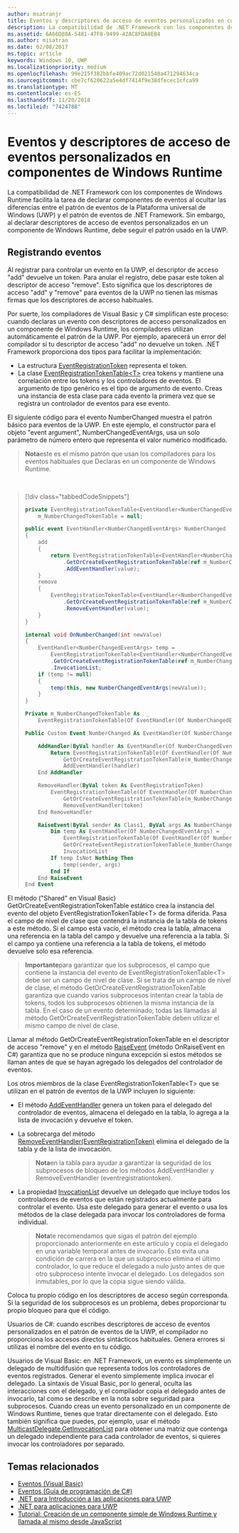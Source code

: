 ```yaml
---
author: msatranjr
title: Eventos y descriptores de acceso de eventos personalizados en componentes de Windows Runtime
description: La compatibilidad de .NET Framework con los componentes de Windows Runtime facilita la tarea de declarar componentes de eventos al ocultar las diferencias entre el patrón de eventos de la plataforma universal de Windows (UWP) y el patrón de eventos de .NET Framework.
ms.assetid: 6A66D80A-5481-47F8-9499-42AC8FDA0EB4
ms.author: misatran
ms.date: 02/08/2017
ms.topic: article
keywords: Windows 10, UWP
ms.localizationpriority: medium
ms.openlocfilehash: 99e215f382bbfe409ac72d021540a471294634ca
ms.sourcegitcommit: cbe7cf620622a5e4df7414f9e38dfecec1cfca99
ms.translationtype: MT
ms.contentlocale: es-ES
ms.lasthandoff: 11/20/2018
ms.locfileid: "7424788"
---
```

# <a name="custom-events-and-event-accessors-in-windows-runtime-components"></a>Eventos y descriptores de acceso de eventos personalizados en componentes de Windows Runtime



La compatibilidad de .NET Framework con los componentes de Windows Runtime facilita la tarea de declarar componentes de eventos al ocultar las diferencias entre el patrón de eventos de la Plataforma universal de Windows (UWP) y el patrón de eventos de .NET Framework. Sin embargo, al declarar descriptores de acceso de eventos personalizados en un componente de Windows Runtime, debe seguir el patrón usado en la UWP.

## <a name="registering-events"></a>Registrando eventos


Al registrar para controlar un evento en la UWP, el descriptor de acceso "add" devuelve un token. Para anular el registro, debe pasar este token al descriptor de acceso "remove". Esto significa que los descriptores de acceso "add" y "remove" para eventos de la UWP no tienen las mismas firmas que los descriptores de acceso habituales.

Por suerte, los compiladores de Visual Basic y C# simplifican este proceso: cuando declaras un evento con descriptores de acceso personalizados en un componente de Windows Runtime, los compiladores utilizan automáticamente el patrón de la UWP. Por ejemplo, aparecerá un error del compilador si tu descriptor de acceso "add" no devuelve un token. .NET Framework proporciona dos tipos para facilitar la implementación:

-   La estructura [EventRegistrationToken](https://msdn.microsoft.com/library/windows/apps/windows.foundation.eventregistrationtoken.aspx) representa el token.
-   La clase [EventRegistrationTokenTable&lt;T&gt;](https://msdn.microsoft.com/library/hh138412.aspx) crea tokens y mantiene una correlación entre los tokens y los controladores de eventos. El argumento de tipo genérico es el tipo de argumento de evento. Creas una instancia de esta clase para cada evento la primera vez que se registra un controlador de eventos para ese evento.

El siguiente código para el evento NumberChanged muestra el patrón básico para eventos de la UWP. En este ejemplo, el constructor para el objeto "event argument", NumberChangedEventArgs, usa un solo parámetro de número entero que representa el valor numérico modificado.

> **Nota**este es el mismo patrón que usan los compiladores para los eventos habituales que Declaras en un componente de Windows Runtime.

 
> [!div class="tabbedCodeSnippets"]
> ```csharp
> private EventRegistrationTokenTable<EventHandler<NumberChangedEventArgs>>
>     m_NumberChangedTokenTable = null;
>
> public event EventHandler<NumberChangedEventArgs> NumberChanged
> {
>     add
>     {
>         return EventRegistrationTokenTable<EventHandler<NumberChangedEventArgs>>
>             .GetOrCreateEventRegistrationTokenTable(ref m_NumberChangedTokenTable)
>             .AddEventHandler(value);
>     }
>     remove
>     {
>         EventRegistrationTokenTable<EventHandler<NumberChangedEventArgs>>
>             .GetOrCreateEventRegistrationTokenTable(ref m_NumberChangedTokenTable)
>             .RemoveEventHandler(value);
>     }
> }
>
> internal void OnNumberChanged(int newValue)
> {
>     EventHandler<NumberChangedEventArgs> temp =
>         EventRegistrationTokenTable<EventHandler<NumberChangedEventArgs>>
>         .GetOrCreateEventRegistrationTokenTable(ref m_NumberChangedTokenTable)
>         .InvocationList;
>     if (temp != null)
>     {
>         temp(this, new NumberChangedEventArgs(newValue));
>     }
> }
> ```
> ```vb
> Private m_NumberChangedTokenTable As  _
>     EventRegistrationTokenTable(Of EventHandler(Of NumberChangedEventArgs))
>
> Public Custom Event NumberChanged As EventHandler(Of NumberChangedEventArgs)
>
>     AddHandler(ByVal handler As EventHandler(Of NumberChangedEventArgs))
>         Return EventRegistrationTokenTable(Of EventHandler(Of NumberChangedEventArgs)).
>             GetOrCreateEventRegistrationTokenTable(m_NumberChangedTokenTable).
>             AddEventHandler(handler)
>     End AddHandler
>
>     RemoveHandler(ByVal token As EventRegistrationToken)
>         EventRegistrationTokenTable(Of EventHandler(Of NumberChangedEventArgs)).
>             GetOrCreateEventRegistrationTokenTable(m_NumberChangedTokenTable).
>             RemoveEventHandler(token)
>     End RemoveHandler
>
>     RaiseEvent(ByVal sender As Class1, ByVal args As NumberChangedEventArgs)
>         Dim temp As EventHandler(Of NumberChangedEventArgs) = _
>             EventRegistrationTokenTable(Of EventHandler(Of NumberChangedEventArgs)).
>             GetOrCreateEventRegistrationTokenTable(m_NumberChangedTokenTable).
>             InvocationList
>         If temp IsNot Nothing Then
>             temp(sender, args)
>         End If
>     End RaiseEvent
> End Event
> ```

El método ("Shared" en Visual Basic) GetOrCreateEventRegistrationTokenTable estático crea la instancia del evento del objeto EventRegistrationTokenTable&lt;T&gt; de forma diferida. Pasa el campo de nivel de clase que contendrá la instancia de la tabla de tokens a este método. Si el campo está vacío, el método crea la tabla, almacena una referencia en la tabla del campo y devuelve una referencia a la tabla. Si el campo ya contiene una referencia a la tabla de tokens, el método devuelve solo esa referencia.

> **Importante**para garantizar que los subprocesos, el campo que contiene la instancia del evento de EventRegistrationTokenTable&lt;T&gt; debe ser un campo de nivel de clase. Si se trata de un campo de nivel de clase, el método GetOrCreateEventRegistrationTokenTable garantiza que cuando varios subprocesos intentan crear la tabla de tokens, todos los subprocesos obtienen la misma instancia de la tabla. En el caso de un evento determinado, todas las llamadas al método GetOrCreateEventRegistrationTokenTable deben utilizar el mismo campo de nivel de clase.

Llamar al método GetOrCreateEventRegistrationTokenTable en el descriptor de acceso "remove" y en el método [RaiseEvent](https://msdn.microsoft.com/library/fwd3bwed.aspx) (método OnRaiseEvent en C#) garantiza que no se produce ninguna excepción si estos métodos se llaman antes de que se hayan agregado los delegados del controlador de eventos.

Los otros miembros de la clase EventRegistrationTokenTable&lt;T&gt; que se utilizan en el patrón de eventos de la UWP incluyen lo siguiente:

-   El método [AddEventHandler](https://msdn.microsoft.com/library/hh138458.aspx) genera un token para el delegado del controlador de eventos, almacena el delegado en la tabla, lo agrega a la lista de invocación y devuelve el token.
-   La sobrecarga del método [RemoveEventHandler(EventRegistrationToken)](https://msdn.microsoft.com/library/hh138425.aspx) elimina el delegado de la tabla y de la lista de invocación.

    >**Nota**en la tabla para ayudar a garantizar la seguridad de los subprocesos de bloqueo de los métodos AddEventHandler y RemoveEventHandler (eventregistrationtoken).

-   La propiedad [InvocationList](https://msdn.microsoft.com/library/hh138465.aspx) devuelve un delegado que incluye todos los controladores de eventos que están registrados actualmente para controlar el evento. Usa este delegado para generar el evento o usa los métodos de la clase delegada para invocar los controladores de forma individual.

    >**Nota**te recomendamos que sigas el patrón del ejemplo proporcionado anteriormente en este artículo y copia el delegado en una variable temporal antes de invocarlo. Esto evita una condición de carrera en la que un subproceso elimina el último controlador, lo que reduce el delegado a nulo justo antes de que otro subproceso intente invocar el delegado. Los delegados son inmutables, por lo que la copia sigue siendo válida.

Coloca tu propio código en los descriptores de acceso según corresponda. Si la seguridad de los subprocesos es un problema, debes proporcionar tu propio bloqueo para que el código.

Usuarios de C#: cuando escribes descriptores de acceso de eventos personalizados en el patrón de eventos de la UWP, el compilador no proporciona los accesos directos sintácticos habituales. Genera errores si utilizas el nombre del evento en tu código.

Usuarios de Visual Basic: en .NET Framework, un evento es simplemente un delegado de multidifusión que representa todos los controladores de eventos registrados. Generar el evento simplemente implica invocar el delegado. La sintaxis de Visual Basic, por lo general, oculta las interacciones con el delegado, y el compilador copia el delegado antes de invocarlo, tal como se describe en la nota sobre seguridad para subprocesos. Cuando creas un evento personalizado en un componente de Windows Runtime, tienes que tratar directamente con el delegado. Esto también significa que puedes, por ejemplo, usar el método [MulticastDelegate.GetInvocationList](https://msdn.microsoft.com/library/system.multicastdelegate.getinvocationlist.aspx) para obtener una matriz que contenga un delegado independiente para cada controlador de eventos, si quieres invocar los controladores por separado.

## <a name="related-topics"></a>Temas relacionados

* [Eventos (Visual Basic)](https://msdn.microsoft.com/library/ms172877.aspx)
* [Eventos (Guía de programación de C#)](https://msdn.microsoft.com/library/awbftdfh.aspx)
* [.NET para Introducción a las aplicaciones para UWP](https://msdn.microsoft.com/library/windows/apps/xaml/br230302.aspx)
* [.NET para aplicaciones para UWP](https://msdn.microsoft.com/library/windows/apps/xaml/mt185501.aspx)
* [Tutorial: Creación de un componente simple de Windows Runtime y llamada al mismo desde JavaScript](walkthrough-creating-a-simple-windows-runtime-component-and-calling-it-from-javascript.md)
